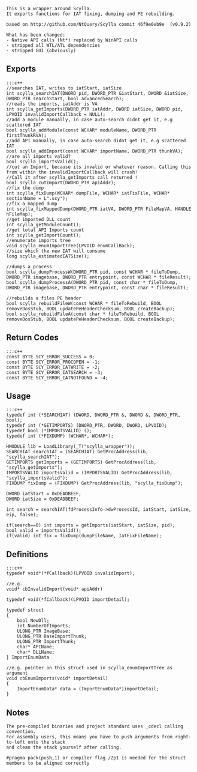 ```
This is a wrapper around Scylla. 
It exports functions for IAT fixing, dumping and PE rebuilding.

based on http://github.com/NtQuery/Scylla commit 46f9e0eb9e  (v0.9.2)

What has been changed:
- Native API calls (Nt*) replaced by WinAPI calls
- stripped all WTL/ATL dependencies
- stripped GUI (obviously)
```

## Exports ##
    :::c++
    //searches IAT, writes to iatStart, iatSize
    int scylla_searchIAT(DWORD pid, DWORD_PTR &iatStart, DWORD &iatSize, DWORD_PTR searchStart, bool advancedSearch); 
    //reads the imports, iatAddr is VA
    int scylla_getImports(DWORD_PTR iatAddr, DWORD iatSize, DWORD pid, LPVOID invalidImportCallback = NULL);
    //add a module manually, in case auto-search didnt get it, e.g scattered IAT
    bool scylla_addModule(const WCHAR* moduleName, DWORD_PTR firstThunkRVA);
    //add API manually, in case auto-search didnt get it, e.g scattered IAT
    bool scylla_addImport(const WCHAR* importName, DWORD_PTR thunkVA);
    //are all imports valid?
    bool scylla_importsValid();
    //cut an Import, because its invalid or whatever reason. Calling this from within the invalidImportCallback will crash! 
    //Call it after scylla_getImports call returned !
    bool scylla_cutImport(DWORD_PTR apiAddr);
    //fix the dump
    int scylla_fixDump(WCHAR* dumpFile, WCHAR* iatFixFile, WCHAR* sectionName = L".scy");
    //fix a mapped dump
    int scylla_fixMappedDump(DWORD_PTR iatVA, DWORD_PTR FileMapVA, HANDLE hFileMap); 
    //get imported DLL count
    int scylla_getModuleCount();
    //get total API Imports count
    int scylla_getImportCount();
    //enumerate imports tree
    void scylla_enumImportTree(LPVOID enumCallBack);
    //size which the new IAT will consume
    long scylla_estimatedIATSize();
    
    //dumps a process
    bool scylla_dumpProcessW(DWORD_PTR pid, const WCHAR * fileToDump, DWORD_PTR imagebase, DWORD_PTR entrypoint, const WCHAR * fileResult);
    bool scylla_dumpProcessA(DWORD_PTR pid, const char * fileToDump, DWORD_PTR imagebase, DWORD_PTR entrypoint, const char * fileResult);
    
    //rebuilds a files PE header
    bool scylla_rebuildFileW(const WCHAR * fileToRebuild, BOOL removeDosStub, BOOL updatePeHeaderChecksum, BOOL createBackup);
    bool scylla_rebuildFileA(const char * fileToRebuild, BOOL removeDosStub, BOOL updatePeHeaderChecksum, BOOL createBackup);

## Return Codes ##
    :::c++
    const BYTE SCY_ERROR_SUCCESS = 0;
    const BYTE SCY_ERROR_PROCOPEN = -1;
    const BYTE SCY_ERROR_IATWRITE = -2;
    const BYTE SCY_ERROR_IATSEARCH = -3;
    const BYTE SCY_ERROR_IATNOTFOUND = -4;

## Usage ##
    :::c++
    typedef int (*SEARCHIAT) (DWORD, DWORD_PTR &, DWORD &, DWORD_PTR, bool);
    typedef int (*GETIMPORTS) (DWORD_PTR, DWORD, DWORD, LPVOID);
    typedef bool (*IMPORTSVALID) ();
    typedef int (*FIXDUMP) (WCHAR*, WCHAR*);
    
    HMODULE lib = LoadLibrary(_T("scylla_wrapper"));
    SEARCHIAT searchIAT = (SEARCHIAT) GetProcAddress(lib, "scylla_searchIAT");
    GETIMPORTS getImports = (GETIMPORTS) GetProcAddress(lib, "scylla_getImports");
    IMPORTSVALID importsValid = (IMPORTSVALID) GetProcAddress(lib, "scylla_importsValid");
    FIXDUMP fixDump = (FIXDUMP) GetProcAddress(lib, "scylla_fixDump");
    
    DWORD iatStart = 0xDEADBEEF;
    DWORD iatSize = 0xDEADBEEF;
    
    int search = searchIAT(fdProcessInfo->dwProcessId, iatStart, iatSize, eip, false);
    
    if(search==0) int imports = getImports(iatStart, iatSize, pid);
    bool valid = importsValid();
    if(valid) int fix = fixDump(dumpFileName, IatFixFileName);

## Definitions ##
    :::c++
    typedef void*(*fCallback)(LPVOID invalidImport);
    
    //e.g.
    void* cbInvalidImport(void* apiAddr)
    
    typedef void(*fCallback)(LPVOID importDetail);

    typedef struct
    {
        bool NewDll;
        int NumberOfImports;
        ULONG_PTR ImageBase;
        ULONG_PTR BaseImportThunk;
        ULONG_PTR ImportThunk;
        char* APIName;
        char* DLLName;
    } ImportEnumData

    //e.g. pointer on this struct used in scylla_enumImportTree as argument
    void cbEnumImports(void* importDetail)
    {
        ImportEnumData* data = (ImportEnumData*)importDetail;
    }

## Notes ##
```
The pre-compiled binaries and project standard uses _cdecl calling convention.
For assembly users, this means you have to push arguments from right-to-left onto the stack
and clean the stack yourself after calling.

#pragma pack(push,1) or compiler flag /Zp1 is needed for the struct members to be aligned correctly

```
